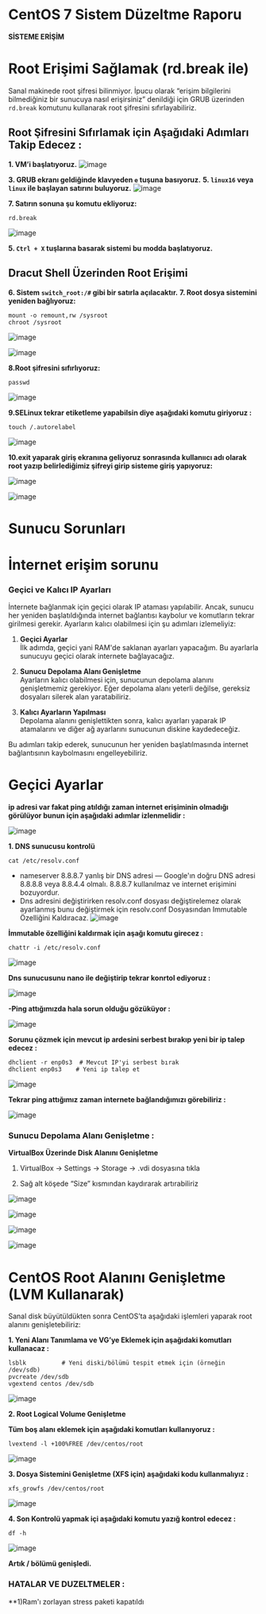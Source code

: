 # CentOS 7 Sistem Düzeltme Raporu

**SİSTEME ERİŞİM**

# Root Erişimi Sağlamak (rd.break ile)

Sanal makinede root şifresi bilinmiyor. İpucu olarak “erişim bilgilerini bilmediğiniz bir sunucuya nasıl erişirsiniz” denildiği için GRUB üzerinden `rd.break` komutunu kullanarak root şifresini sıfırlayabiliriz.

## Root Şifresini Sıfırlamak için Aşağıdaki  Adımları Takip Edecez : 

**1. VM’i başlatıyoruz.**
![image](https://github.com/user-attachments/assets/fffe6e73-6765-4361-a78c-362c09fb5073)

**3. GRUB ekranı geldiğinde klavyeden `e` tuşuna basıyoruz.**
**5. `linux16` veya `linux` ile başlayan satırını buluyoruz.**
![image](https://github.com/user-attachments/assets/f48ddeb8-b427-4c59-8c46-11cf0a5fde17)

**7. Satırın sonuna şu komutu ekliyoruz:**

``` 
rd.break
```
![image](https://github.com/user-attachments/assets/13e54ba3-f5bb-4378-bc59-a5bd08f49a8e)

**5. `Ctrl + X` tuşlarına basarak sistemi bu modda başlatıyoruz.**

## Dracut Shell Üzerinden Root Erişimi

**6. Sistem `switch_root:/#` gibi bir satırla açılacaktır.**
**7. Root dosya sistemini yeniden bağlıyoruz:**
```
mount -o remount,rw /sysroot
chroot /sysroot
```
![image](https://github.com/user-attachments/assets/b2adec0b-1f33-4b31-986a-7e1398c8dd89)

![image](https://github.com/user-attachments/assets/dd85fa16-59d5-4c03-a820-75bce2d6dfc6)

**8.Root şifresini sıfırlıyoruz:**

```
passwd
```
![image](https://github.com/user-attachments/assets/6bfb995b-b484-45fa-aacd-0ccf83a0a8df)

**9.SELinux tekrar etiketleme yapabilsin diye aşağıdaki komutu giriyoruz :**

```
touch /.autorelabel

```

![image](https://github.com/user-attachments/assets/d576c063-55e6-4031-9f39-3597eaa4f22a)

**10.exit yaparak giriş ekranına geliyoruz sonrasında kullanııcı adı olarak root yazıp belirlediğimiz şifreyi girip sisteme giriş yapıyoruz:**

![image](https://github.com/user-attachments/assets/bd194adb-ec03-4df0-9b51-f1bbc40e7696)

![image](https://github.com/user-attachments/assets/46d11ac0-f2af-4bfa-aa2a-d6e10e0b4d01)


# Sunucu Sorunları 

# İnternet erişim sorunu

### Geçici ve Kalıcı IP Ayarları

İnternete bağlanmak için geçici olarak IP ataması yapılabilir. Ancak, sunucu her yeniden başlatıldığında internet bağlantısı kaybolur ve komutların tekrar girilmesi gerekir. Ayarların kalıcı olabilmesi için şu adımları izlemeliyiz:

1. **Geçici Ayarlar**  
   İlk adımda, geçici yani RAM'de saklanan ayarları yapacağım. Bu ayarlarla sunucuyu geçici olarak internete bağlayacağız.

2. **Sunucu Depolama Alanı Genişletme**  
   Ayarların kalıcı olabilmesi için, sunucunun depolama alanını genişletmemiz gerekiyor. Eğer depolama alanı yeterli değilse, gereksiz dosyaları silerek alan yaratabiliriz.

3. **Kalıcı Ayarların Yapılması**  
   Depolama alanını genişlettikten sonra, kalıcı ayarları yaparak IP atamalarını ve diğer ağ ayarlarını sunucunun diskine kaydedeceğiz.

Bu adımları takip ederek, sunucunun her yeniden başlatılmasında internet bağlantısının kaybolmasını engelleyebiliriz.



# Geçici Ayarlar

**ip adresi var fakat ping atıldığı zaman internet erişiminin olmadığı görülüyor bunun için aşağıdaki adımlar izlenmelidir :** 

![image](https://github.com/user-attachments/assets/a89f2bdf-1f4d-4387-92e6-2756ca6546fb)

**1. DNS sunucusu kontrolü**
```
cat /etc/resolv.conf
```
- nameserver 8.8.8.7 yanlış bir DNS adresi — Google'ın doğru DNS adresi 8.8.8.8 veya 8.8.4.4 olmalı. 8.8.8.7 kullanılmaz ve internet erişimini bozuyordur.
- Dns adresini değiştirirken resolv.conf dosyası değiştirelemez olarak ayarlanmış bunu değiştirmek için resolv.conf Dosyasından Immutable Özelliğini Kaldıracaz.
![image](https://github.com/user-attachments/assets/079bfba7-0d4e-4623-a7a4-dc43987d165c)

**İmmutable özelliğini kaldırmak için aşağı komutu girecez :**

```
chattr -i /etc/resolv.conf

```
![image](https://github.com/user-attachments/assets/69996b5f-2cac-4e62-8926-0c6fd6e403ae)

**Dns sunucusunu nano ile değiştirip  tekrar konrtol ediyoruz :**

![image](https://github.com/user-attachments/assets/84e5b546-b073-4f2d-b6cb-aac15e176a4b)

**-Ping attığımızda hala sorun olduğu gözüküyor :**

![image](https://github.com/user-attachments/assets/072f0c03-1d92-4269-b61e-0e5224c02554)

**Sorunu çözmek için mevcut ip ardesini serbest bırakıp yeni bir ip talep edecez :**

```
dhclient -r enp0s3  # Mevcut IP'yi serbest bırak
dhclient enp0s3    # Yeni ip talep et
```
![image](https://github.com/user-attachments/assets/851e9123-5898-4cf7-94d6-4bdce31234fc)

**Tekrar ping attığımız zaman internete bağlandığımızı görebiliriz :**

![image](https://github.com/user-attachments/assets/84328b7c-a351-4489-ac25-89caf761ab29)


### Sunucu Depolama Alanı Genişletme :

**VirtualBox Üzerinde Disk Alanını Genişletme**

1) VirtualBox → Settings → Storage → .vdi dosyasına tıkla

2) Sağ alt köşede “Size” kısmından kaydırarak artırabiliriz

![image](https://github.com/user-attachments/assets/86a41d6e-5283-4a63-b467-06f34fd43332)

![image](https://github.com/user-attachments/assets/fa7a2a61-c97c-4c88-adee-78a1ef1621a3)

![image](https://github.com/user-attachments/assets/2a376086-0a32-4588-91ee-26542d144309)

![image](https://github.com/user-attachments/assets/1325b805-44a4-4247-8230-e7df46b1c847)

# CentOS Root Alanını Genişletme (LVM Kullanarak)
Sanal disk büyütüldükten sonra CentOS’ta aşağıdaki işlemleri yaparak root alanını genişletebiliriz:

**1. Yeni Alanı Tanımlama ve VG’ye Eklemek için aşağıdaki komutları kullanacaz :**

```
lsblk          # Yeni diski/bölümü tespit etmek için (örneğin /dev/sdb)
pvcreate /dev/sdb
vgextend centos /dev/sdb

```
![image](https://github.com/user-attachments/assets/5fa26d28-4550-44af-9354-cd4048023796)


**2. Root Logical Volume Genişletme**

**Tüm boş alanı eklemek için aşağıdaki komutları kullanıyoruz :**

```
lvextend -l +100%FREE /dev/centos/root
```
![image](https://github.com/user-attachments/assets/40b8c10b-def8-4a3f-96ce-8c4e8b3cee03)

**3. Dosya Sistemini Genişletme (XFS için) aşağıdaki kodu kullanmalıyız :**

```
xfs_growfs /dev/centos/root
```

![image](https://github.com/user-attachments/assets/de61505d-bcde-4a84-a510-389ef175c5bf)

**4. Son Kontrolü yapmak içi aşağıdaki komutu yazığ kontrol edecez :**
```
df -h
```

![image](https://github.com/user-attachments/assets/7247c26d-a958-4520-8e0e-e8e972f55111)

**Artık / bölümü genişledi.**

### HATALAR VE DUZELTMELER :

**1)Ram'ı zorlayan stress paketi kapatıldı




























